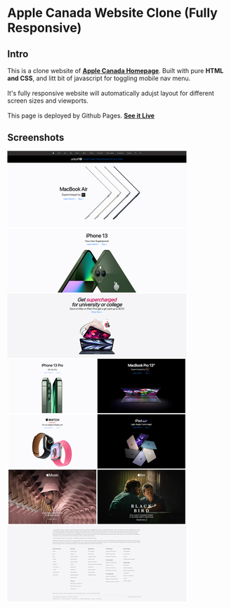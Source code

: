 # Apple Canada Website Clone (Fully Responsive)

## Intro

This is a clone website of **[Apple Canada Homepage](https://www.apple.com/ca/)**. Built with pure **HTML and CSS**, and litt bit of javascript for toggling mobile nav menu.
<br><br>
It's fully responsive website will automatically adujst layout for different screen sizes and viewports.
<br><br>
This page is deployed by Github Pages. **[See it Live](https://kaixianggu.github.io/apple-clone/)**

## Screenshots

![screenshot of homepage](screenshots/1.png)
